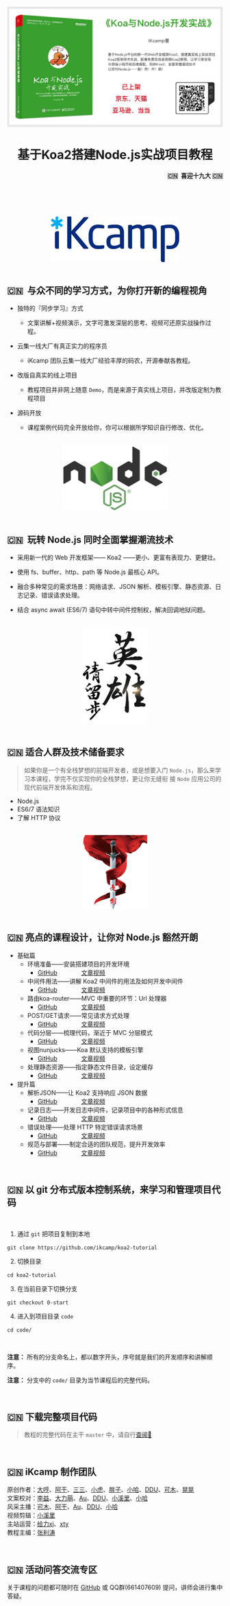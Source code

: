 <div align="center">
  <img src="./images/koa.png"/>
</div>   

<h1 align="center">基于Koa2搭建Node.js实战项目教程</h1>


<h4 align="right">🇨🇳  喜迎十九大 🇨🇳</h1>

<br/>
<br/>
<br/>
<br/>

<div align="center">
  <img src="./images/develop-logo.png"/>
</div>   

<br/>

## 🇨🇳  与众不同的学习方式，为你打开新的编程视角 

- 独特的『同步学习』方式  
  - 文案讲解+视频演示，文字可激发深层的思考、视频可还原实战操作过程。 

- 云集一线大厂有真正实力的程序员  
  - iKcamp 团队云集一线大厂经验丰厚的码农，开源奉献各教程。  

- 改版自真实的线上项目  
  - 教程项目并非网上随意 `Demo`，而是来源于真实线上项目，并改版定制为教程项目

- 源码开放  
  - 课程案例代码完全开放给你，你可以根据所学知识自行修改、优化。

<br/>

<div align="center">
  <img src="./images/develop-nodejs.png" width="250"/>
</div>

<br/>

## 🇨🇳  玩转 Node.js 同时全面掌握潮流技术 

* 采用新一代的 Web 开发框架—— Koa2 ——更小、更富有表现力、更健壮。 

* 使用 fs、buffer、http、path 等 Node.js 最核心 API。

* 融合多种常见的需求场景：网络请求、JSON 解析、模板引擎、静态资源、日志记录、错误请求处理。 

* 结合 async await (ES6/7) 语句中转中间件控制权，解决回调地狱问题。

<br/>

<div align="center">
  <img src="./images/develop-hero.png" width="150"/>
</div>

<br/>

## 🇨🇳  适合人群及技术储备要求 
> 如果你是一个有全栈梦想的前端开发者，或是想要入门 `Node.js`，那么来学习本课程，学完不仅实现你的全栈梦想，更让你无缝衔
接 `Node` 应用公司的现代前端开发体系和流程。

- Node.js
- ES6/7 语法知识
- 了解 HTTP 协议 

<br>

<div align="center">
  <img src="./images/develop-snake.png" width="150"/>
</div>

<br/>

## 🇨🇳  亮点的课程设计，让你对 Node.js 豁然开朗 

-  基础篇
   - 环境准备——安装搭建项目的开发环境
      - [GitHub](https://github.com/ikcamp/koa2-tutorial/tree/0-start)　　　　[文章视频](https://camp.qianduan.group/koa2/2/1/1)
   - 中间件用法——讲解 Koa2 中间件的用法及如何开发中间件
      - [GitHub](https://github.com/ikcamp/koa2-tutorial/tree/1-middleware)　　　　[文章视频](https://camp.qianduan.group/koa2/2/1/2)
   - 路由koa-router——MVC 中重要的环节：Url 处理器
      - [GitHub](https://github.com/ikcamp/koa2-tutorial/tree/2-koa-router)　　　　[文章视频](https://camp.qianduan.group/koa2/2/1/3)
   - POST/GET请求——常见请求方式处理
      - [GitHub](https://github.com/ikcamp/koa2-tutorial/tree/3-router-request)　　　　[文章视频](https://camp.qianduan.group/koa2/2/1/4)
   - 代码分层——梳理代码，渐近于 MVC 分层模式
      - [GitHub](https://github.com/ikcamp/koa2-tutorial/tree/4-refactor)　　　　[文章视频](https://camp.qianduan.group/koa2/2/1/5)
   - 视图nunjucks——Koa 默认支持的模板引擎
      - [GitHub](https://github.com/ikcamp/koa2-tutorial/tree/5-nunjucks)　　　　[文章视频](https://camp.qianduan.group/koa2/2/1/6)
   - 处理静态资源——指定静态文件目录，设定缓存
      - [GitHub](https://github.com/ikcamp/koa2-tutorial/tree/6-static)　　　　[文章视频](https://camp.qianduan.group/koa2/2/1/7)
- 提升篇
   - 解析JSON——让 Koa2 支持响应 JSON 数据
      - [GitHub](https://github.com/ikcamp/koa2-tutorial/tree/7-mi-send)　　　　[文章视频](https://camp.qianduan.group/koa2/2/2/1)
   - 记录日志——开发日志中间件，记录项目中的各种形式信息
      - [GitHub](https://github.com/ikcamp/koa2-tutorial/tree/8-mi-log)　　　　[文章视频](https://camp.qianduan.group/koa2/2/2/2)
   - 错误处理——处理 HTTP 特定错误请求场景
      - [GitHub](https://github.com/ikcamp/koa2-tutorial/tree/9-mi-http-error)　　　　[文章视频](https://camp.qianduan.group/koa2/2/2/3)
   - 规范与部署——制定合适的团队规范，提升开发效率
      - [GitHub](https://github.com/ikcamp/koa2-tutorial/tree/10-mi-rule)　　　　[文章视频](https://camp.qianduan.group/koa2/2/2/5)


<br/>

## 🇨🇳  以 git 分布式版本控制系统，来学习和管理项目代码 

<br/>

1. 通过 `git` 把项目复制到本地
```git
git clone https://github.com/ikcamp/koa2-tutorial
```

2. 切换目录
```shell
cd koa2-tutorial
```

3. 在当前目录下切换分支
```git
git checkout 0-start
```

4. 进入到项目目录 `code`
```shell
cd code/
```

<br/>

**注意：** 所有的分支命名上，都以数字开头，序号就是我们的开发顺序和讲解顺序。

**注意：** 分支中的 `code/` 目录为当节课程后的完整代码。   

<br>

## 🇨🇳  下载完整项目代码   
> 教程的完整代码在主干 `master` 中，请自行[查阅📖 ](https://github.com/ikcamp/koa2-tutorial/tree/master)

<br> 

## 🇨🇳  iKcamp 制作团队  

原创作者：[大哼](https://github.com/pplgin)、[阿干](https://github.com/xiaoyaojun)、[三三](https://github.com/l3ve)、[小虎](https://github.com/tinyuen)、[胖子](https://github.com/pangz1)、[小哈](http://zoei.me/)、[DDU](https://github.com/DDU1222)、[可木](https://github.com/cfancc)、[晃晃](https://github.com/walterxu0704)  
文案校对：[李益](https://github.com/yliiii)、[大力萌](https://github.com/yanyixin)、[Au](https://github.com/MatildaJin)、[DDU](https://github.com/DDU1222)、[小溪里](http://www.xiaoxili.com/)、[小哈](http://zoei.me/)  
风采主播：[可木](https://github.com/cfancc)、[阿干](https://github.com/xiaoyaojun)、[Au](https://github.com/MatildaJin)、[DDU](https://github.com/DDU1222)、[小哈](http://zoei.me/)  
视频剪辑：[小溪里](http://www.xiaoxili.com/)  
主站运营：[给力xi](https://github.com/jackson13145)、[xty](https://github.com/xiatianyu)  
教程主编：[张利涛](https://github.com/brucecham)  

<br/>

## 🇨🇳  活动问答交流专区  
关于课程的问题都可随时在 [GitHub](https://github.com/ikcamp/koa2-tutorial/issues) 或 QQ群(661407609) 提问，讲师会进行集中答疑。
